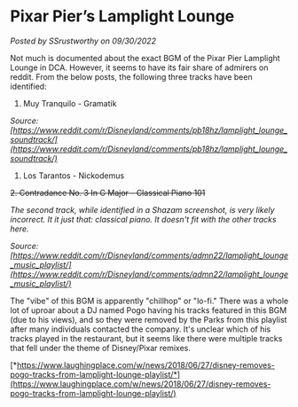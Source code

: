 # Pixar Pier’s Lamplight Lounge

*Posted by SSrustworthy on 09/30/2022*

Not much is documented about the exact BGM of the Pixar Pier Lamplight Lounge in DCA. However, it seems to have its fair share of admirers on reddit. From the below posts, the following three tracks have been identified:

1. Muy Tranquilo - Gramatik

*Source: [https://www.reddit.com/r/Disneyland/comments/pb18hz/lamplight_lounge_soundtrack/](https://www.reddit.com/r/Disneyland/comments/pb18hz/lamplight_lounge_soundtrack/)*

1. Los Tarantos - Nickodemus

~~2. Contradance No. 3 In G Major - Classical Piano 101~~

*The second track, while identified in a Shazam screenshot, is very likely incorrect. It it just that: classical piano. It doesn't fit with the other tracks here.*

*Source: [https://www.reddit.com/r/Disneyland/comments/admn22/lamplight_lounge_music_playlist/](https://www.reddit.com/r/Disneyland/comments/admn22/lamplight_lounge_music_playlist/)*

The "vibe" of this BGM is apparently "chillhop" or "lo-fi." There was a whole lot of uproar about a DJ named Pogo having his tracks featured in this BGM (due to his views), and so they were removed by the Parks from this playlist after many individuals contacted the company. It's unclear which of his tracks played in the restaurant, but it seems like there were multiple tracks that fell under the theme of Disney/Pixar remixes.

[*https://www.laughingplace.com/w/news/2018/06/27/disney-removes-pogo-tracks-from-lamplight-lounge-playlist/*](https://www.laughingplace.com/w/news/2018/06/27/disney-removes-pogo-tracks-from-lamplight-lounge-playlist/)
